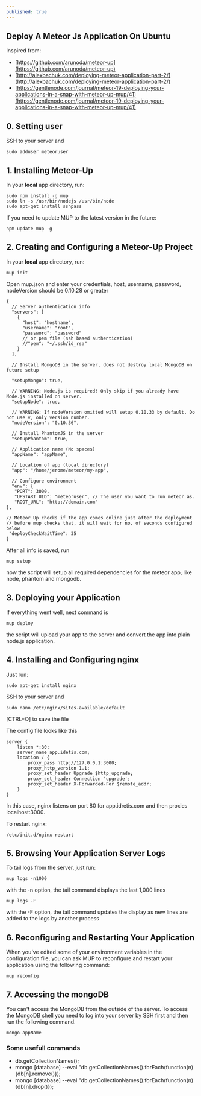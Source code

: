 ```yaml
---
published: true
---
```




## Deploy A Meteor Js Application On Ubuntu

Inspired from:

- [https://github.com/arunoda/meteor-up](https://github.com/arunoda/meteor-up)
- [http://alexbachuk.com/deploying-meteor-application-part-2/](http://alexbachuk.com/deploying-meteor-application-part-2/)
- [https://gentlenode.com/journal/meteor-19-deploying-your-applications-in-a-snap-with-meteor-up-mup/41](https://gentlenode.com/journal/meteor-19-deploying-your-applications-in-a-snap-with-meteor-up-mup/41)


## 0. Setting user

SSH to your server and 

    sudo adduser meteoruser


## 1. Installing Meteor-Up

In your **local** app directory, run:

	sudo npm install -g mup
	sudo ln -s /usr/bin/nodejs /usr/bin/node
	sudo apt-get install sshpass
    
If you need to update MUP to the latest version in the future:

	npm update mup -g

## 2. Creating and Configuring a Meteor-Up Project

In your **local** app directory, run:

	mup init
    
Open mup.json and enter your credentials, host, username, password, nodeVersion should be 0.10.28 or greater

	{
	  // Server authentication info
	  "servers": [
	    {
	      "host": "hostname",
	      "username": "root",
	      "password": "password"
	      // or pem file (ssh based authentication)
	      //"pem": "~/.ssh/id_rsa"
	    }
	  ],

	  // Install MongoDB in the server, does not destroy local MongoDB on future setup
      
	  "setupMongo": true,

	  // WARNING: Node.js is required! Only skip if you already have Node.js installed on server.
	  "setupNode": true,

	  // WARNING: If nodeVersion omitted will setup 0.10.33 by default. Do not use v, only version number.
	  "nodeVersion": "0.10.36",

	  // Install PhantomJS in the server
	  "setupPhantom": true,

	  // Application name (No spaces)
	  "appName": "appName",

	  // Location of app (local directory)
	  "app": "/home/jerome/meteor/my-app",

	  // Configure environment
	  "env": {
 	   "PORT": 3000,
 	   "UPSTART_UID": "meteoruser", // The user you want to run meteor as.
 	   "ROOT_URL": "http://domain.com"
  	},

  	// Meteor Up checks if the app comes online just after the deployment
  	// before mup checks that, it will wait for no. of seconds configured below
 	 "deployCheckWaitTime": 35
	}

After all info is saved, run 

	mup setup

now the script will setup all required dependencies for the meteor app, like node, phantom and mongodb.

## 3. Deploying your Application

If everything went well, next command is 

	mup deploy

the script will upload your app to the server and convert the app into plain node.js application.

## 4. Installing and Configuring nginx

Just run:

	sudo apt-get install nginx

SSH to your server and 

	sudo nano /etc/nginx/sites-available/default
    
[CTRL+O] to save the file
    
The config file looks like this

	server {
		listen *:80;
		server_name app.idetis.com;
		location / {
			proxy_pass http://127.0.0.1:3000;
			proxy_http_version 1.1;
			proxy_set_header Upgrade $http_upgrade;
			proxy_set_header Connection 'upgrade';
			proxy_set_header X-Forwarded-For $remote_addr;
		}
	}

In this case, nginx listens on port 80 for app.idretis.com and then proxies localhost:3000.

To restart nginx:

	/etc/init.d/nginx restart

## 5. Browsing Your Application Server Logs

To tail logs from the server, just run:

	mup logs -n1000

with the -n option, the tail command displays the last 1,000 lines

	mup logs -F

with the -F option, the tail command updates the display as new lines are added to the logs by another process

## 6. Reconfiguring and Restarting Your Application

When you’ve edited some of your environment variables in the configuration file, you can ask MUP to reconfigure and restart your application using the following command:

	mup reconfig

## 7. Accessing the mongoDB

You can't access the MongoDB from the outside of the server. To access the MongoDB shell you need to log into your server by SSH first and then run the following command.

    mongo appName

### Some usefull commands

- db.getCollectionNames();
-  mongo [database] --eval "db.getCollectionNames().forEach(function(n){db[n].remove()});
-  mongo [database] --eval "db.getCollectionNames().forEach(function(n){db[n].drop()});

	
    
   
